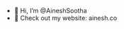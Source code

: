 - 👋 Hi, I’m @AineshSootha
- 👾 Check out my website: ainesh.co

<!---
AineshSootha/AineshSootha is a ✨ special ✨ repository because its `README.md` (this file) appears on your GitHub profile.
You can click the Preview link to take a look at your changes.
--->
